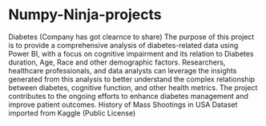 # Numpy-Ninja-projects
Diabetes (Company has got clearnce to share)
The purpose of this project is to provide a comprehensive analysis of diabetes-related data using Power BI, with a focus on cognitive impairment and its relation to Diabetes duration, Age, Race and other demographic factors. Researchers, healthcare professionals, and data analysts can leverage the insights generated from this analysis to better understand the complex relationship between diabetes, cognitive function, and other health metrics. The project contributes to the ongoing efforts to enhance diabetes management and improve patient outcomes.
History of Mass Shootings in USA
Dataset imported from Kaggle (Public License)
